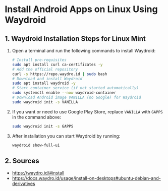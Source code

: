 # Install Android Apps on Linux Using Waydroid

## 1. Waydroid Installation Steps for Linux Mint

1. Open a terminal and run the following commands to install Waydroid:
    ```sh
    # Install pre-requisites
    sudo apt install curl ca-certificates -y
    # Add the official repository
    curl -s https://repo.waydro.id | sudo bash
    # Download and install Waydroid
    sudo apt install waydroid -y
    # Start container service (if not started automatically)
    sudo systemctl enable --now waydroid-container
    # Download Android image VANILLA (no Google) for Waydroid
    sudo waydroid init -s VANILLA
    ```
2. If you want or need to use Google Play Store, replace `VANILLA` with `GAPPS` in the command above:
    ```sh
    sudo waydroid init -s GAPPS
    ```
3. After installation you can start Waydroid by running:
    ```sh
    waydroid show-full-ui
    ```

## 2. Sources

- https://waydro.id/#install
- https://docs.waydro.id/usage/install-on-desktops#ubuntu-debian-and-derivatives